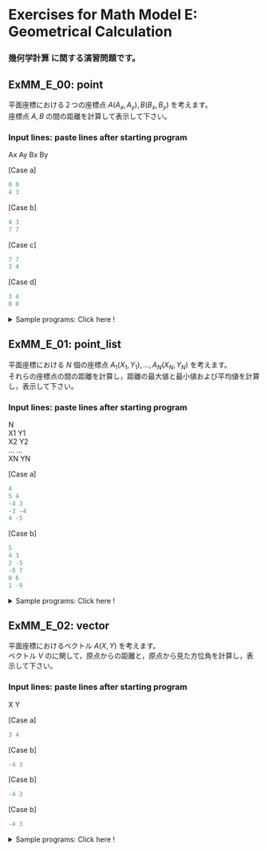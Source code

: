 # **Exercises for Math Model E: Geometrical Calculation**
### 幾何学計算 に関する演習問題です。

## ExMM_E_00: point
平面座標における２つの座標点 $A(A_x,A_y), B(B_x, B_y)$ を考えます。  
座標点 $A, B$ の間の距離を計算して表示して下さい。

### Input lines: paste lines after starting program
Ax Ay
Bx By

[Case a]
``` python
0 0
4 3 
``` 
[Case b]
```python
4 3
7 7
```
[Case c]
```python
7 7
3 4
```
[Case d]
```python
3 4
0 0
```

<details>
<summary>Sample programs: Click here !</summary>

> a. [ExMM_E_00a_point](../ExMathModel_E_Geometry/E_00/ExMM_E_00a_point.py)
>    : sqrt(); 手順通りの計算
>
> b. [ExMM_E_00b_point](../ExMathModel_E_Geometry/E_00/ExMM_E_00b_point.py)
>    : sqrt(), function; 関数を用いた計算

</details>


## ExMM_E_01: point_list
平面座標における $N$ 個の座標点 $A_1(X_1, Y_1), ..., A_N(X_N, Y_N)$ を考えます。  
それらの座標点の間の距離を計算し，距離の最大値と最小値および平均値を計算し，表示して下さい。

### Input lines: paste lines after starting program
N  
X1 Y1  
X2 Y2  
...  ...  
XN YN

[Case a]
``` python
4
5 4 
-4 3
-3 -4
4 -5
```
[Case b]
``` python
5
4 3
2 -5
-8 7
0 6
1 -9
```

<details>
<summary>Sample programs: Click here !</summary>

> a. [ExMM_E_01a_point_list](../ExMathModel_E_Geometry/E_01/ExMM_E_01a_point_list.py)
>    : sqrt(); for-loop を用いた逐次計算 
>
> b. [ExMM_E_01b_point_list](../ExMathModel_E_Geometry/E_01/ExMM_E_01b_point_list.py)
>    : sqrt(), list comprehension; リストへの入力値の格納と，逐次計算
>
> c. [ExMM_E_01c_point_list](../ExMathModel_E_Geometry/E_01/ExMM_E_01c_point_list.py)
>    : sqrt(), list, list comprehension, function; リストへの入力値の格納と，関数を用いた逐次計算

</details> 


## ExMM_E_02: vector
平面座標におけるベクトル $A(X, Y)$ を考えます。  
ベクトル $V$ のに関して，原点からの距離と，原点から見た方位角を計算し，表示して下さい。

### Input lines: paste lines after starting program
X Y  

[Case a]
``` python
3 4 
```
[Case b]
``` python
-4 3
```
[Case b]
``` python
-4 3
```
[Case b]
``` python
-4 3
```

<details>
<summary>Sample programs: Click here !</summary>

> a. [ExMM_E_01a_point_list](../ExMathModel_E_Geometry/E_01/ExMM_E_01a_point_list.py)
>    : sqrt(), atan2(); for-loop を用いた逐次計算 
>
> a. [ExMM_E_01b_point_list](../ExMathModel_E_Geometry/E_01/ExMM_E_01b_point_list.py)
>    : sqrt(), atan2(), list, list comprehension; リストへの入力値の格納と逐次計算
>
> a. [ExMM_E_01c_point_list](../ExMathModel_E_Geometry/E_01/ExMM_E_01c_point_list.py)
>    : sqrt(), atan2(), list, list comprehension, function; リストへの入力値の格納と関数を用いた逐次計算
>
> a. [ExMM_E_01d_point_list](../ExMathModel_E_Geometry/E_01/ExMM_E_01d_point_list.py)
>    : sqrt(), atan2(), list, list comprehension, class; 「クラスのリスト」への入力値の格納と逐次計算

</details> 



